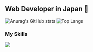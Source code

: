 ## Web Developer in Japan 👋

<!--
**kengo-grafru/kengo-grafru** is a ✨ _special_ ✨ repository because its `README.md` (this file) appears on your GitHub profile.

Here are some ideas to get you started:

- 🔭 I’m currently working on ...
- 🌱 I’m currently learning ...
- 👯 I’m looking to collaborate on ...
- 🤔 I’m looking for help with ...
- 💬 Ask me about ...
- 📫 How to reach me: ...
- 😄 Pronouns: ...
- ⚡ Fun fact: ...
-->
![Anurag's GitHub stats](https://github-readme-stats.vercel.app/api?username=kengo-grafru&show_icons=true&theme=chartreuse-dark)
![Top Langs](https://github-readme-stats.vercel.app/api/top-langs/?username=kengo-grafru)


### My Skills

<p align="left">
<img src="https://skillicons.dev/icons?i=html,css,sass,tailwind,js,ts,alpinejs,astro,svelte,lit,react,nextjs,vue,nuxtjs,wordpress,php,laravel,mysql,aws,figma" /><br>

</p>